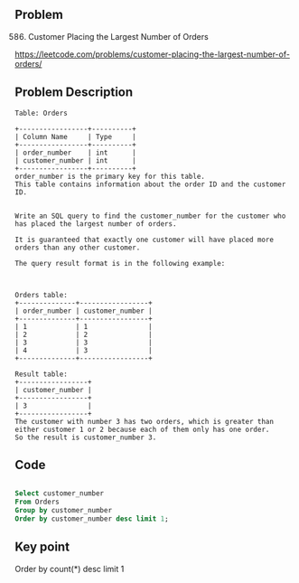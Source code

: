 ## Problem

586. Customer Placing the Largest Number of Orders

https://leetcode.com/problems/customer-placing-the-largest-number-of-orders/

## Problem Description

```
Table: Orders

+-----------------+----------+
| Column Name     | Type     |
+-----------------+----------+
| order_number    | int      |
| customer_number | int      |
+-----------------+----------+
order_number is the primary key for this table.
This table contains information about the order ID and the customer ID.
 

Write an SQL query to find the customer_number for the customer who has placed the largest number of orders.

It is guaranteed that exactly one customer will have placed more orders than any other customer.

The query result format is in the following example:

 

Orders table:
+--------------+-----------------+
| order_number | customer_number |
+--------------+-----------------+
| 1            | 1               |
| 2            | 2               |
| 3            | 3               |
| 4            | 3               |
+--------------+-----------------+

Result table:
+-----------------+
| customer_number |
+-----------------+
| 3               |
+-----------------+
The customer with number 3 has two orders, which is greater than either customer 1 or 2 because each of them only has one order. 
So the result is customer_number 3.

```

## Code

``` sql

Select customer_number 
From Orders
Group by customer_number
Order by customer_number desc limit 1;

```

## Key point

Order by count(*) desc limit 1


